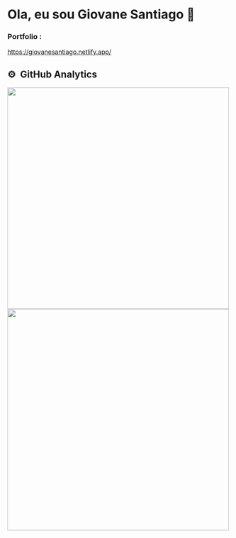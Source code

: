 # Ola, eu sou Giovane Santiago 👋
### Portfolio :
https://giovanesantiago.netlify.app/

## ⚙️ &nbsp;GitHub Analytics

<p align="left">
<img width="500em" src="https://github-readme-stats.vercel.app/api?username=giovanesantiago&show_icons=true&theme=dracula&include_all_commits=true&count_private=true"/><br>
<img width="500em" src="https://github-readme-stats.vercel.app/api/top-langs/?username=giovanesantiago&layout=compact&langs_count=7&theme=dracula"/>
</p>


<!--
**giovanesantiago/giovanesantiago** is a ✨ _special_ ✨ repository because its `README.md` (this file) appears on your GitHub profile.

Here are some ideas to get you started:

- 🔭 I’m currently working on ...
- 🌱 I’m currently learning ...
- 👯 I’m looking to collaborate on ...
- 🤔 I’m looking for help with ...
- 💬 Ask me about ...
- 📫 How to reach me: ...
- 😄 Pronouns: ...
- ⚡ Fun fact: ...
-->
